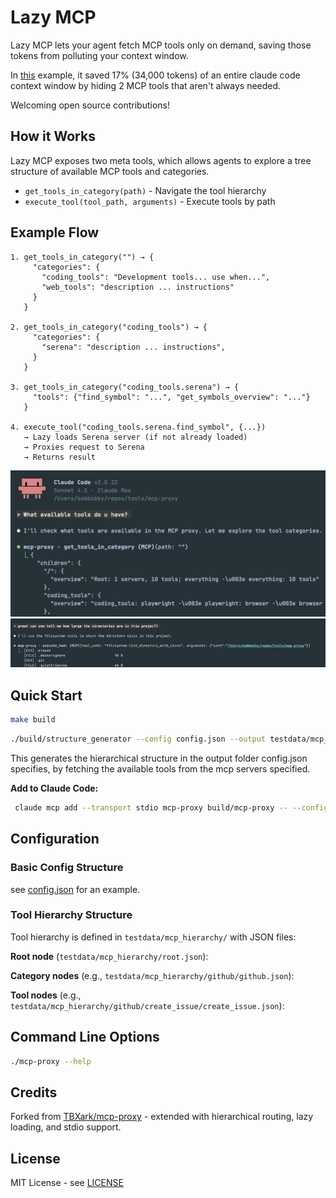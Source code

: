 # Lazy MCP
Lazy MCP lets your agent fetch MCP tools only on demand, saving those tokens from polluting your context window.

In [this](https://voicetree.io/blog/lazy-mcp+for+tool+instructions+only+on+demand) example, it saved 17% (34,000 tokens) of an entire claude code context window by hiding 2 MCP tools that aren't always needed.

Welcoming open source contributions!

## How it Works

Lazy MCP exposes two meta tools, which allows agents to explore a tree structure of available MCP tools and categories.


- `get_tools_in_category(path)` - Navigate the tool hierarchy
- `execute_tool(tool_path, arguments)` - Execute tools by path


## Example Flow

```
1. get_tools_in_category("") → {
     "categories": {
       "coding_tools": "Development tools... use when...",
       "web_tools": "description ... instructions"
     }
   }
   
2. get_tools_in_category("coding_tools") → {
     "categories": {
       "serena": "description ... instructions",
     }
   } 

3. get_tools_in_category("coding_tools.serena") → {
     "tools": {"find_symbol": "...", "get_symbols_overview": "..."}
   }

4. execute_tool("coding_tools.serena.find_symbol", {...})
   → Lazy loads Serena server (if not already loaded)
   → Proxies request to Serena
   → Returns result
```
![img_1.png](img_1.png)
![img.png](img.png)

## Quick Start

```bash
make build
```

```bash
./build/structure_generator --config config.json --output testdata/mcp_hierarchy
```

This generates the hierarchical structure in the output folder config.json specifies, by fetching the available tools from the mcp servers specified.


**Add to Claude Code:**
```bash
 claude mcp add --transport stdio mcp-proxy build/mcp-proxy -- --config config.json
```

## Configuration

### Basic Config Structure

see [config.json](config.json) for an example.

### Tool Hierarchy Structure

Tool hierarchy is defined in `testdata/mcp_hierarchy/` with JSON files:

**Root node** (`testdata/mcp_hierarchy/root.json`):

**Category nodes** (e.g., `testdata/mcp_hierarchy/github/github.json`):

**Tool nodes** (e.g., `testdata/mcp_hierarchy/github/create_issue/create_issue.json`):

## Command Line Options

```bash
./mcp-proxy --help
```

## Credits

Forked from [TBXark/mcp-proxy](https://github.com/voicetreelab/lazy-mcp) - extended with hierarchical routing, lazy loading, and stdio support.

## License

MIT License - see [LICENSE](LICENSE)
